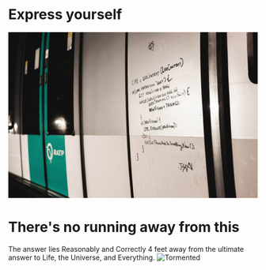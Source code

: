 # Express yourself

![The beginning](./theBeginning.jpg)

# There's no running away from this
The answer lies Reasonably and Correctly 4 feet away from the ultimate answer to Life, the Universe, and Everything.
![Tormented](./tormented.jpg)
